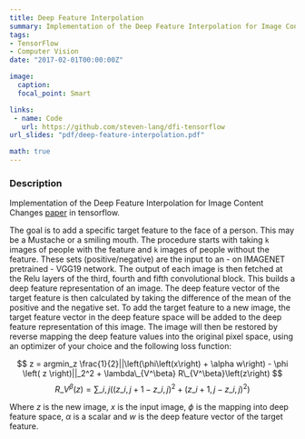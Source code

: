 ```yaml
---
title: Deep Feature Interpolation
summary: Implementation of the Deep Feature Interpolation for Image Content Changes in TensorFlow
tags:
- TensorFlow
- Computer Vision
date: "2017-02-01T00:00:00Z"

image:
  caption: 
  focal_point: Smart

links:
 - name: Code
   url: https://github.com/steven-lang/dfi-tensorflow
url_slides: "pdf/deep-feature-interpolation.pdf"

math: true
---
```


### Description

Implementation of the Deep Feature Interpolation for Image Content Changes [paper](https://arxiv.org/abs/1611.05507) in tensorflow.

The goal is to add a specific target feature to the face of a person. This may be a Mustache or a smiling mouth. The procedure starts with taking `k` images of people with the feature and `k` images of people without the feature. These sets (positive/negative) are the input to an - on IMAGENET pretrained - VGG19 network. The output of each image is then fetched at the Relu layers of the third, fourth and fifth convolutional block. This builds a deep feature representation of an image. The deep feature vector of the target feature is then calculated by taking the difference of the mean of the positive and the negative set. To add the target feature to a new image, the target feature vector in the deep feature space will be added to the deep feature representation of this image. The image will then be restored by reverse mapping the deep feature values into the original pixel space, using an optimizer of your choice and the following loss function: 

$$
z = argmin_z \frac{1}{2}||\left(\phi\left(x\right) + \alpha w\right) - \phi \left( z \right)||_2^2 + \lambda\_{V^\beta} R\_{V^\beta}\left(z\right)
$$
$$
R\_{V^\beta}\left(z\right) = \sum\_{i,j}\left( \left(z\_{i,j+1} - z\_{i,j}\right)^2   + \left(z\_{i+1,j} - z\_{i,j}\right)^2 \right)
$$


Where $z$ is the new image, $x$ is the input image, $\phi$ is the mapping into deep feature space, $\alpha$ is a scalar and $w$ is the deep feature vector of the target feature.

